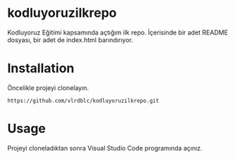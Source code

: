 # kodluyoruzilkrepo
Kodluyoruz Eğitimi kapsamında açtığım ilk repo. İçerisinde bir adet README dosyası, bir adet de index.html barındırıyor.

# Installation
Öncelikle projeyi clonelayın.
```
https://github.com/vlrdblc/kodluyoruzilkrepo.git
```

# Usage
Projeyi cloneladıktan sonra Visual Studio Code programında açınız.
